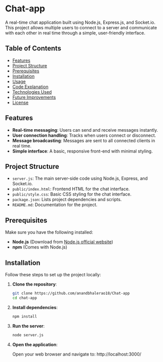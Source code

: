 ﻿# Chat-app

A real-time chat application built using Node.js, Express.js, and Socket.io. This project allows multiple users to connect to a server and communicate with each other in real time through a simple, user-friendly interface.

## Table of Contents

- [Features](#features)
- [Project Structure](#project-structure)
- [Prerequisites](#prerequisites)
- [Installation](#installation)
- [Usage](#usage)
- [Code Explanation](#code-explanation)
- [Technologies Used](#technologies-used)
- [Future Improvements](#future-improvements)
- [License](#license)

## Features

- **Real-time messaging**: Users can send and receive messages instantly.
- **User connection handling**: Tracks when users connect or disconnect.
- **Message broadcasting**: Messages are sent to all connected clients in real time.
- **Simple interface**: A basic, responsive front-end with minimal styling.

## Project Structure


- `server.js`: The main server-side code using Node.js, Express, and Socket.io.
- `public/index.html`: Frontend HTML for the chat interface.
- `public/style.css`: Basic CSS styling for the chat interface.
- `package.json`: Lists project dependencies and scripts.
- `README.md`: Documentation for the project.

## Prerequisites

Make sure you have the following installed:

- **Node.js** (Download from [Node.js official website](https://nodejs.org/))
- **npm** (Comes with Node.js)

## Installation

Follow these steps to set up the project locally:

1. **Clone the repository**:

    ```bash
    git clone https://github.com/anandbhalerao18/Chat-app
    cd chat-app
    ```

2. **Install dependencies**:

    ```bash
    npm install
    ```

3. **Run the server**:

    ```bash
    node server.js
    ```

4. **Open the application**:

   Open your web browser and navigate to:
   http://localhost:3000/

